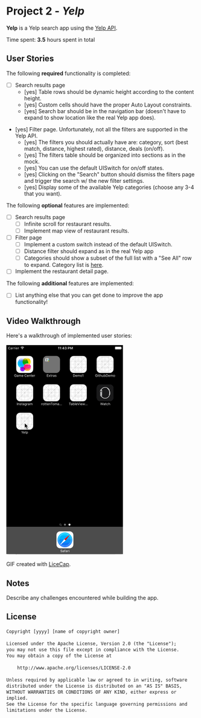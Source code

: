 # Project 2 - *Yelp*

**Yelp** is a Yelp search app using the [Yelp API](http://www.yelp.com/developers/documentation/v2/search_api).

Time spent: **3.5** hours spent in total

## User Stories

The following **required** functionality is completed:

- [ ] Search results page
   - [yes] Table rows should be dynamic height according to the content height.
   - [yes] Custom cells should have the proper Auto Layout constraints.
   - [yes] Search bar should be in the navigation bar (doesn't have to expand to show location like the real Yelp app does).
- [yes] Filter page. Unfortunately, not all the filters are supported in the Yelp API.
   - [yes] The filters you should actually have are: category, sort (best match, distance, highest rated), distance, deals (on/off).
   - [yes] The filters table should be organized into sections as in the mock.
   - [yes] You can use the default UISwitch for on/off states.
   - [yes] Clicking on the "Search" button should dismiss the filters page and trigger the search w/ the new filter settings.
   - [yes] Display some of the available Yelp categories (choose any 3-4 that you want).

The following **optional** features are implemented:

- [ ] Search results page
   - [ ] Infinite scroll for restaurant results.
   - [ ] Implement map view of restaurant results.
- [ ] Filter page
   - [ ] Implement a custom switch instead of the default UISwitch.
   - [ ] Distance filter should expand as in the real Yelp app
   - [ ] Categories should show a subset of the full list with a "See All" row to expand. Category list is [here](http://www.yelp.com/developers/documentation/category_list).
- [ ] Implement the restaurant detail page.

The following **additional** features are implemented:

- [ ] List anything else that you can get done to improve the app functionality!

## Video Walkthrough

Here's a walkthrough of implemented user stories:

<img src='https://raw.githubusercontent.com/aswani521/ios_yelp-master/master/Yelp_Demo.gif' title='Yelp Video Walkthrough' width='' alt='Yelp Video Walkthrough' />

GIF created with [LiceCap](http://www.cockos.com/licecap/).

## Notes

Describe any challenges encountered while building the app.

## License

    Copyright [yyyy] [name of copyright owner]

    Licensed under the Apache License, Version 2.0 (the "License");
    you may not use this file except in compliance with the License.
    You may obtain a copy of the License at

        http://www.apache.org/licenses/LICENSE-2.0

    Unless required by applicable law or agreed to in writing, software
    distributed under the License is distributed on an "AS IS" BASIS,
    WITHOUT WARRANTIES OR CONDITIONS OF ANY KIND, either express or implied.
    See the License for the specific language governing permissions and
    limitations under the License.